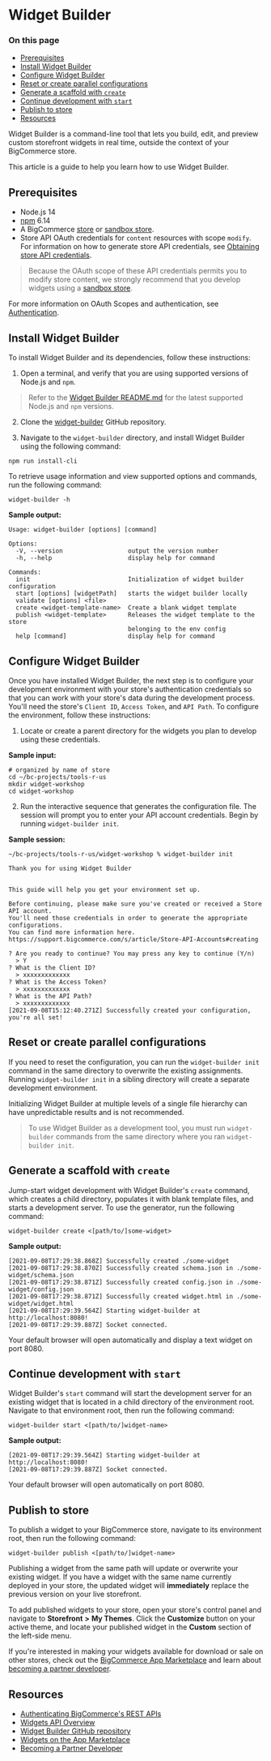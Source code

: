 # Widget Builder

<div class="otp" id="no-index">

### On this page
- [Prerequisites](#prerequisites)
- [Install Widget Builder](#install-widget-builder)
- [Configure Widget Builder](#configure-widget-builder)
- [Reset or create parallel configurations](#reset-or-create-parallel-configurations)
- [Generate a scaffold with `create`](#generate-a-scaffold-with-create)
- [Continue development with `start`](#continue-development-with-start)
- [Publish to store](#publish-to-store)
- [Resources](#resources)

</div>

Widget Builder is a command-line tool that lets you build, edit, and preview custom storefront widgets in real time, outside the context of your BigCommerce store.

This article is a guide to help you learn how to use Widget Builder. 

## Prerequisites

* Node.js 14
* [npm](https://www.npmjs.com/) 6.14
* A BigCommerce [store](https://support.bigcommerce.com/s/article/Starting-a-Bigcommerce-Trial) or [sandbox store](https://developer.bigcommerce.com/api-docs/partner/getting-started/create-a-sandbox-store).
* Store API OAuth credentials for `content` resources with scope `modify`. For information on how to generate store API credentials, see [Obtaining store API credentials](https://developer.bigcommerce.com/api-docs/getting-started/authentication/rest-api-authentication#obtaining-store-api-credentials).

<div class="HubBlock--callout">
<div class="CalloutBlock--warn">
<div class="HubBlock-content">

<!-- theme: warn -->

> Because the OAuth scope of these API credentials permits you to modify store content, we strongly recommend that you develop widgets using a [sandbox store](https://developer.bigcommerce.com/api-docs/partner/getting-started/create-a-sandbox-store).

</div>
</div>
</div>

For more information on OAuth Scopes and authentication, see [Authentication](https://developer.bigcommerce.com/api-docs/getting-started/authentication).

## Install Widget Builder

To install Widget Builder and its dependencies, follow these instructions: 

1. Open a terminal, and verify that you are using supported versions of Node.js and `npm`.

<div class="HubBlock--callout">
<div class="CalloutBlock--info">
<div class="HubBlock-content">

<!-- theme: info -->

> Refer to the [Widget Builder README.md](https://github.com/bigcommerce/widget-builder) for the latest supported Node.js and `npm` versions.

</div>
</div>
</div>

2. Clone the [widget-builder](https://github.com/bigcommerce/widget-builder) GitHub repository.

3. Navigate to the `widget-builder` directory, and install Widget Builder using the following command:

```shell
npm run install-cli
```

To retrieve usage information and view supported options and commands, run the following command:

```shell
widget-builder -h
```

**Sample output:**

```shell
Usage: widget-builder [options] [command]

Options:
  -V, --version                  output the version number
  -h, --help                     display help for command

Commands:
  init                           Initialization of widget builder configuration
  start [options] [widgetPath]   starts the widget builder locally
  validate [options] <file>
  create <widget-template-name>  Create a blank widget template
  publish <widget-template>      Releases the widget template to the store
                                 belonging to the env config
  help [command]                 display help for command
```

## Configure Widget Builder

Once you have installed Widget Builder, the next step is to configure your development environment with your store's authentication credentials so that you can work with your store's data during the development process. You'll need the store's `Client ID`, `Access Token`, and `API Path`. To configure the environment, follow these instructions:

1. Locate or create a parent directory for the widgets you plan to develop using these credentials.

**Sample input:**

```shell
# organized by name of store 
cd ~/bc-projects/tools-r-us
mkdir widget-workshop
cd widget-workshop
```

2. Run the interactive sequence that generates the configuration file. The session will prompt you to enter your API account credentials. Begin by running `widget-builder init`. 

**Sample session:**

```shell
~/bc-projects/tools-r-us/widget-workshop % widget-builder init

Thank you for using Widget Builder

            
This guide will help you get your environment set up.

Before continuing, please make sure you've created or received a Store API account.
You'll need those credentials in order to generate the appropriate configurations.
You can find more information here. https://support.bigcommerce.com/s/article/Store-API-Accounts#creating

? Are you ready to continue? You may press any key to continue (Y/n) 
  > Y
? What is the Client ID? 
  > xxxxxxxxxxxxx
? What is the Access Token? 
  > xxxxxxxxxxxxx
? What is the API Path? 
  > xxxxxxxxxxxxx
[2021-09-08T15:12:40.271Z] Successfully created your configuration, you're all set!
```
## Reset or create parallel configurations

If you need to reset the configuration, you can run the `widget-builder init` command in the same directory to overwrite the existing assignments. Running `widget-builder init` in a sibling directory will create a separate development environment. 

Initializing Widget Builder at multiple levels of a single file hierarchy can have unpredictable results and is not recommended.
 
 
<div class="HubBlock--callout">
<div class="CalloutBlock--info">
<div class="HubBlock-content">

<!-- theme: info -->

> To use Widget Builder as a development tool, you must run `widget-builder` commands from the same directory where you ran `widget-builder init`.

</div>
</div>
</div>
  
## Generate a scaffold with `create`

Jump-start widget development with Widget Builder's `create` command, which creates a child directory, populates it with blank template files, and starts a development server. To use the generator, run the following command:

```shell
widget-builder create <[path/to/]some-widget>
```

**Sample output:**

```shell
[2021-09-08T17:29:38.868Z] Successfully created ./some-widget 
[2021-09-08T17:29:38.870Z] Successfully created schema.json in ./some-widget/schema.json
[2021-09-08T17:29:38.871Z] Successfully created config.json in ./some-widget/config.json
[2021-09-08T17:29:38.871Z] Successfully created widget.html in ./some-widget/widget.html
[2021-09-08T17:29:39.564Z] Starting widget-builder at http://localhost:8080!
[2021-09-08T17:29:39.887Z] Socket connected.
```

Your default browser will open automatically and display a text widget on port 8080.

## Continue development with `start`

Widget Builder's `start` command will start the development server for an existing widget that is located in a child directory of the environment root. Navigate to that environment root, then run the following command:

```shell
widget-builder start <[path/to/]widget-name>
```
**Sample output:**

```shell
[2021-09-08T17:29:39.564Z] Starting widget-builder at http://localhost:8080!
[2021-09-08T17:29:39.887Z] Socket connected.
```

Your default browser will open automatically on port 8080.

## Publish to store

To publish a widget to your BigCommerce store, navigate to its environment root, then run the following command:

```shell
widget-builder publish <[path/to/]widget-name>
```

Publishing a widget from the same path will update or overwrite your existing widget. If you have a widget with the same name currently deployed in your store, the updated widget will **immediately** replace the previous version on your live storefront.

To add published widgets to your store, open your store's control panel and navigate to **Storefront** **>** **My Themes**. Click the **Customize** button on your active theme, and locate your published widget in the **Custom** section of the left-side menu.

If you're interested in making your widgets available for download or sale on other stores, check out the [BigCommerce App Marketplace](https://www.bigcommerce.com/apps/toolswidgets/) and learn about [becoming a partner developer](https://developer.bigcommerce.com/api-docs/partner/becoming-a-partner).

## Resources

* [Authenticating BigCommerce's REST APIs](https://developer.bigcommerce.com/api-docs/getting-started/authentication/rest-api-authentication)
* [Widgets API Overview](https://developer.bigcommerce.com/api-docs/store-management/widgets/overview)
* [Widget Builder GitHub repository](https://github.com/bigcommerce/widget-builder)
* [Widgets on the App Marketplace](https://www.bigcommerce.com/apps/toolswidgets/)
* [Becoming a Partner Developer](https://developer.bigcommerce.com/api-docs/partner/becoming-a-partner)
